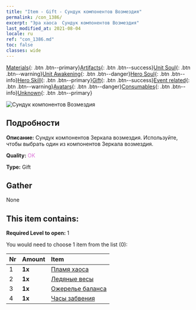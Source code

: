 ```yaml
---
title: "Item - Gift - Сундук компонентов Возмездия"
permalink: /con_1386/
excerpt: "Эра хаоса  Сундук компонентов Возмездия"
last_modified_at: 2021-08-04
locale: ru
ref: "con_1386.md"
toc: false
classes: wide
---
```

 [Materials](/ItemsRU/){: .btn .btn--primary}[Artifacts](/ItemsRU/Artifacts/){: .btn .btn--success}[Unit Soul](/ItemsRU/UnitSoul/){: .btn .btn--warning}[Unit Awakening](/ItemsRU/UnitAwakening/){: .btn .btn--danger}[Hero Soul](/ItemsRU/HeroSoul/){: .btn .btn--info}[Hero Skill](/ItemsRU/HeroSkill/){: .btn .btn--primary}[Gift](/ItemsRU/Gift/){: .btn .btn--success}[Event related](/ItemsRU/Events/){: .btn .btn--warning}[Avatars](/ItemsRU/Avatars/){: .btn .btn--danger}[Consumables](/ItemsRU/Consumables/){: .btn .btn--info}[Unknown](/ItemsRU/Unknown/){: .btn .btn--primary}

 ![Сундук компонентов Возмездия](/images/t/i_906064.png)

## Подробности
 **Описание:** Сундук компонентов Зеркала возмездия. Используйте, чтобы выбрать один из компонентов Зеркала возмездия.

 **Quality:** <span style="color: #DA70D6">OK</span>

 **Type:** Gift

## Gather

  None

## This item contains:

 **Required Level to open:** 1

 You would need to choose 1 item from the list (0):

  | Nr | Amount |     Item    |
  |:---|:-------|:------------|
  | 1 |  **1x** | [Пламя хаоса](/ItemsRU/art_140/) |  | 
  | 2 |  **1x** | [Ледяные весы](/ItemsRU/art_141/) |  | 
  | 3 |  **1x** | [Ожерелье баланса](/ItemsRU/art_142/) |  | 
  | 4 |  **1x** | [Часы забвения](/ItemsRU/art_143/) |  | 
